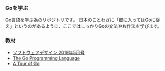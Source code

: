 ### Goを学ぶ

Go言語を学ぶ為のリポジトリです。
日本のことわざに「郷に入ってはGoに従え」というのがあるように、ここではしっかりGoの文法やお作法を学びます。

### 教材

- [ソフトウェアデザイン 2019年5月号](https://booklog.jp/item/1/B07PZN49RW)
- [The Go Programming Language](https://golang.org/#)
- [A Tour of Go](https://go-tour-jp.appspot.com/welcome/1)
